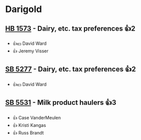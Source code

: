 # Darigold

## [HB 1573](/bill/2023-24/hb/1573/) - Dairy, etc. tax preferences 👍2  
* 👍💵 David Ward
* 👍 Jeremy Visser

## [SB 5277](/bill/2023-24/sb/5277/) - Dairy, etc. tax preferences 👍2  
* 👍💵 David Ward

## [SB 5531](/bill/2023-24/sb/5531/) - Milk product haulers 👍3  
* 👍 Case VanderMeulen
* 👍 Kristi Kangas
* 👍 Russ Brandt